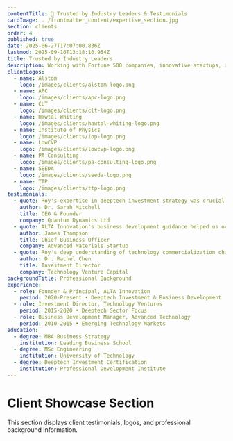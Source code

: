 ```yaml
---
contentTitle: 👥 Trusted by Industry Leaders & Testimonials
cardImage: ../frontmatter_content/expertise_section.jpg
section: clients
order: 4
published: true
date: 2025-06-27T17:07:00.836Z
lastmod: 2025-09-16T13:18:10.954Z
title: Trusted by Industry Leaders
description: Working with Fortune 500 companies, innovative startups, and leading investment firms to drive transformational growth in emerging technology sectors.
clientLogos:
  - name: Alstom
    logo: /images/clients/alstom-logo.png
  - name: APC
    logo: /images/clients/apc-logo.png
  - name: CLT
    logo: /images/clients/clt-logo.png
  - name: Hawtal Whiting
    logo: /images/clients/hawtal-whiting-logo.png
  - name: Institute of Physics
    logo: /images/clients/iop-logo.png
  - name: LowCVP
    logo: /images/clients/lowcvp-logo.png
  - name: PA Consulting
    logo: /images/clients/pa-consulting-logo.png
  - name: SEEDA
    logo: /images/clients/seeda-logo.png
  - name: TTP
    logo: /images/clients/ttp-logo.png
testimonials:
  - quote: Roy's expertise in deeptech investment strategy was crucial in helping us navigate complex market challenges and secure our Series B funding.
    author: Dr. Sarah Mitchell
    title: CEO & Founder
    company: Quantum Dynamics Ltd
  - quote: ALTA Innovation's business development guidance helped us overcome systemic barriers and establish key partnerships in the European market.
    author: James Thompson
    title: Chief Business Officer
    company: Advanced Materials Startup
  - quote: Roy's deep understanding of technology commercialization challenges provided invaluable insights for our investment decisions in the deeptech sector.
    author: Dr. Rachel Chen
    title: Investment Director
    company: Technology Venture Capital
backgroundTitle: Professional Background
experience:
  - role: Founder & Principal, ALTA Innovation
    period: 2020-Present • Deeptech Investment & Business Development
  - role: Investment Director, Technology Ventures
    period: 2015-2020 • Deeptech Sector Focus
  - role: Business Development Manager, Advanced Technology
    period: 2010-2015 • Emerging Technology Markets
education:
  - degree: MBA Business Strategy
    institution: Leading Business School
  - degree: MSc Engineering
    institution: University of Technology
  - degree: Deeptech Investment Certification
    institution: Professional Development Institute
---
```


# Client Showcase Section

This section displays client testimonials, logos, and professional background information.
